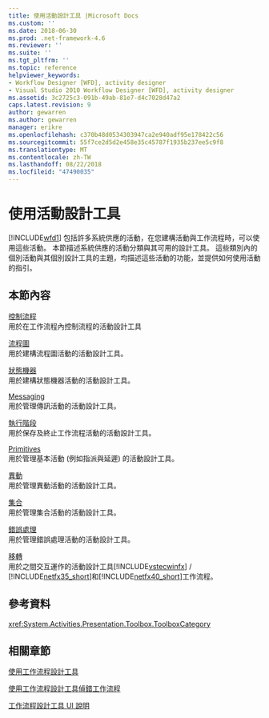 ```yaml
---
title: 使用活動設計工具 |Microsoft Docs
ms.custom: ''
ms.date: 2018-06-30
ms.prod: .net-framework-4.6
ms.reviewer: ''
ms.suite: ''
ms.tgt_pltfrm: ''
ms.topic: reference
helpviewer_keywords:
- Workflow Designer [WFD], activity designer
- Visual Studio 2010 Workflow Designer [WFD], activity designer
ms.assetid: 3c2725c3-091b-49ab-81e7-d4c7028d47a2
caps.latest.revision: 9
author: gewarren
ms.author: gewarren
manager: erikre
ms.openlocfilehash: c370b48d0534303947ca2e940adf95e178422c56
ms.sourcegitcommit: 55f7ce2d5d2e458e35c45787f1935b237ee5c9f8
ms.translationtype: MT
ms.contentlocale: zh-TW
ms.lasthandoff: 08/22/2018
ms.locfileid: "47490035"
---
```

# <a name="using-the-activity-designers"></a>使用活動設計工具
[!INCLUDE[wfd1](../includes/wfd1-md.md)] 包括許多系統供應的活動，在您建構活動與工作流程時，可以使用這些活動。 本節描述系統供應的活動分類與其可用的設計工具。 這些類別內的個別活動與其個別設計工具的主題，均描述這些活動的功能，並提供如何使用活動的指引。  
  
## <a name="in-this-section"></a>本節內容  
 [控制流程](../workflow-designer/control-flow-activity-designers.md)  
 用於在工作流程內控制流程的活動設計工具  
  
 [流程圖](../workflow-designer/flowchart-activity-designers.md)  
 用於建構流程圖活動的活動設計工具。  
  
 [狀態機器](../workflow-designer/state-machine-activity-designers.md)  
 用於建構狀態機器活動的活動設計工具。  
  
 [Messaging](../workflow-designer/messaging-activity-designers.md)  
 用於管理傳訊活動的活動設計工具。  
  
 [執行階段](../workflow-designer/runtime-activity-designers.md)  
 用於保存及終止工作流程活動的活動設計工具。  
  
 [Primitives](../workflow-designer/primitives-activity-designers.md)  
 用於管理基本活動 (例如指派與延遲) 的活動設計工具。  
  
 [異動](../workflow-designer/transaction-activity-designers.md)  
 用於管理異動活動的活動設計工具。  
  
 [集合](../workflow-designer/collection-activity-designers.md)  
 用於管理集合活動的活動設計工具。  
  
 [錯誤處理](../workflow-designer/error-handling-activity-designers.md)  
 用於管理錯誤處理活動的活動設計工具。  
  
 [移轉](../workflow-designer/migration-activity-designers.md)  
 用於之間交互運作的活動設計工具[!INCLUDE[vstecwinfx](../includes/vstecwinfx-md.md)] / [!INCLUDE[netfx35_short](../includes/netfx35-short-md.md)]和[!INCLUDE[netfx40_short](../includes/netfx40-short-md.md)]工作流程。  
  
## <a name="reference"></a>參考資料  
 <xref:System.Activities.Presentation.Toolbox.ToolboxCategory>  
  
## <a name="related-sections"></a>相關章節  
 [使用工作流程設計工具](../workflow-designer/using-the-workflow-designer.md)  
  
 [使用工作流程設計工具偵錯工作流程](../workflow-designer/debugging-workflows-with-the-workflow-designer.md)  
  
 [工作流程設計工具 UI 說明](../workflow-designer/workflow-designer-ui-help.md)